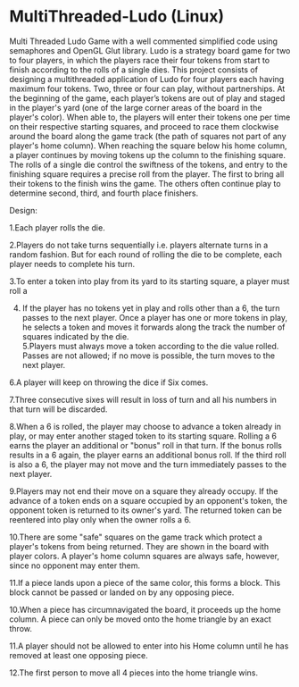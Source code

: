 # MultiThreaded-Ludo (Linux)
Multi Threaded Ludo Game with a well commented simplified code using semaphores and OpenGL Glut library.
Ludo is a strategy board game for two to four players, in which the players race their
four tokens from start to finish according to the rolls of a single dies. This project
consists of designing a multithreaded application of Ludo for four players each having
maximum four tokens. Two, three or four can play, without partnerships. At the
beginning of the game, each player’s tokens are out of play and staged in the player's
yard (one of the large corner areas of the board in the player's color). When able to, the
players will enter their tokens one per time on their respective starting squares, and
proceed to race them clockwise around the board along the game track (the path of
squares not part of any player's home column). When reaching the square below his
home column, a player continues by moving tokens up the column to the finishing
square.
The rolls of a single die control the swiftness of the tokens, and entry to the finishing
square requires a precise roll from the player. The first to bring all their tokens to the
finish wins the game. The others often continue play to determine second, third, and
fourth place finishers.

Design:

  1.Each player rolls the die.
  
  2.Players do not take turns sequentially i.e. players alternate turns in a random fashion.
  But for each round of rolling the die to be complete, each player needs to complete
  his turn.
  
  3.To enter a token into play from its yard to its starting square, a player must roll a 
  
  4. If the player has no tokens yet in play and rolls other than a 6, the turn passes to the
  next player. Once a player has one or more tokens in play, he selects a token and moves it forwards along the track the number of squares indicated by the die.     
  5.Players must always move a token according to the die value rolled.
  Passes are not allowed; if no move is possible, the turn moves to the next player.
  
  6.A player will keep on throwing the dice if Six comes.
  
  7.Three consecutive sixes will result in loss of turn and all his numbers in that turn will
  be discarded.
  
  8.When a 6 is rolled, the player may choose to advance a token already in play, or may
  enter another staged token to its starting square. Rolling a 6 earns the player an
  additional or "bonus" roll in that turn. If the bonus rolls results in a 6 again, the player
  earns an additional bonus roll. If the third roll is also a 6, the player may not move and
  the turn immediately passes to the next player.
  
  9.Players may not end their move on a square they already occupy. If the advance of a
  token ends on a square occupied by an opponent's token, the opponent token is
  returned to its owner's yard. The returned token can be reentered into play only when
  the owner rolls a 6.
  
  10.There are some "safe" squares on the game track which protect a player's tokens from
  being returned. They are shown in the board with player colors. A player's home
  column squares are always safe, however, since no opponent may enter them.
  
  11.If a piece lands upon a piece of the same color, this forms a block. This block cannot
  be passed or landed on by any opposing piece.
  
  10.When a piece has circumnavigated the board, it proceeds up the home column. A
  piece can only be moved onto the home triangle by an exact throw.
  
  11.A player should not be allowed to enter into his Home column until he has removed
  at least one opposing piece.
  
  12.The first person to move all 4 pieces into the home triangle wins.
